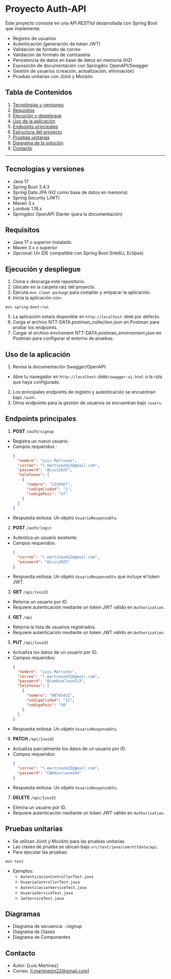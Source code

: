 # Proyecto Auth-API

Este proyecto consiste en una API RESTful desarrollada con Spring Boot que implementa:

- Registro de usuarios
- Autenticación (generación de token JWT)
- Validación de formato de correo
- Validación de formato de contraseña
- Persistencia de datos en base de datos en memoria (H2)
- Exposición de documentación con Springdoc OpenAPI/Swagger
- Gestión de usuarios (creación, actualización, eliminación)
- Pruebas unitarias con JUnit y Mockito

## Tabla de Contenidos

1. [Tecnologías y versiones](#tecnologías-y-versiones)
2. [Requisitos](#requisitos)
3. [Ejecución y despliegue](#ejecución-y-despliegue)
4. [Uso de la aplicación](#uso-de-la-aplicación)
5. [Endpoints principales](#endpoints-principales)
6. [Estructura del proyecto](#estructura-del-proyecto)
7. [Pruebas unitarias](#pruebas-unitarias)
8. [Diagrama de la solución](#diagrama-de-la-solución)
9. [Contacto](#contacto)

---

## Tecnologías y versiones

- Java 17
- Spring Boot 3.4.3
- Spring Data JPA (H2 como base de datos en memoria)
- Spring Security (JWT)
- Maven 3.x
- Lombok 1.18.x
- Springdoc OpenAPI Starter (para la documentación)

## Requisitos

- Java 17 o superior instalado
- Maven 3.x o superior
- Opcional: Un IDE compatible con Spring Boot (IntelliJ, Eclipse)

## Ejecución y despliegue

1. Clona o descarga este repositorio.
2. Ubícate en la carpeta raíz del proyecto.
3. Ejecuta `mvn clean package` para compilar y empacar la aplicación.
4. Inicia la aplicación con:

`mvn spring-boot:run`

5. La aplicación estará disponible en `http://localhost:8080` por defecto.
6. Carga el archivo NTT-DATA.postman_collection.json en Postman para probar los endpoints.
7. Cargar el archivo enviroment NTT-DATA.postman_environment.json en Postman para configurar el entorno de pruebas.


## Uso de la aplicación

1. Revisa la documentación Swagger/OpenAPI:

- Abre tu navegador en `http://localhost:8080/swagger-ui.html` o la ruta que haya configurado.

2. Los principales endpoints de registro y autenticación se encuentran bajo `/auth`.
3. Otros endpoints para la gestión de usuarios se encuentran bajo `/users`.


## Endpoints principales

1. **POST** `/auth/signup`

- Registra un nuevo usuario.
- Campos requeridos :
  ```json
  {
    "nombre": "Luis Martinez",
    "correo": "l.martinezm22@gmail.com",
    "password": "@Luis2025",
    "telefonos": [
      {
        "numero": "1234567",
        "codigoCiudad": "1",
        "codigoPais": "57"
      }
    ]
  }
  ```
- Respuesta exitosa: Un objeto `UsuarioResponseDto`.

2. **POST** `/auth/login`

- Autentica un usuario existente.
- Campos requeridos:
  ```json
  {
    "correo": "l.martinezm22@gmail.com",
    "password": "@Luis2025"
  }
  ```
- Respuesta exitosa: Un objeto `UsuarioResponseDto` que incluye el token JWT.

3. **GET** `/api/{uuid}`

- Retorna un usuario por ID.
- Requiere autenticación mediante un token JWT válido en `Authorization`.

4. **GET** `/api`

- Retorna la lista de usuarios registrados.
- Requiere autenticación mediante un token JWT válido en `Authorization`.

5. **PUT** `/api/{uuid}`

- Actualiza los datos de un usuario por ID.
- Campos requeridos:
  ```json
  {
    "nombre": "Luis Martinez",
    "correo": "l.martinezm22@gmail.com",
    "password": "@CambioClave123",
    "telefonos": [
      {
        "numero": "98765432",
        "codigoCiudad": "12",
        "codigoPais": "58"
      }
    ]
  }
  ```
- Respuesta exitosa: Un objeto `UsuarioResponseDto`.

6. **PATCH** `/api/{uuid}`

- Actualiza parcialmente los datos de un usuario por ID.
- Campos requeridos:
  ```json
  {
    "correo": "l.martinezm22@gmail.com",
    "password": "C@mbioclave444"
  }
  ```
- Respuesta exitosa: Un objeto `UsuarioResponseDto`.

7. **DELETE** `/api/{uuid}`

- Elimina un usuario por ID.
- Requiere autenticación mediante un token JWT válido en `Authorization`.

## Pruebas unitarias

- Se utilizan JUnit y Mockito para las pruebas unitarias.
- Las clases de prueba se ubican bajo `src/test/java/com/nttdata/api`.
- Para ejecutar las pruebas:

`mvn test`

- Ejemplos:
  - `AutenticacionControllerTest.java`
  - `UsuarioControllerTest.java`
  - `AutenticacionServiceTest.java`
  - `UsuarioServiceTest.java`
  - `JwtServiceTest.java`

## Diagramas

- Diagrama de secuencia : /signup
- Diagrama de Clases
- Diagrama de Componentes

## Contacto

- Autor: [Luis Martinez]
- Correo: [l.martinezm22@gmail.com]
